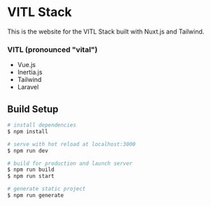 # VITL Stack

This is the website for the VITL Stack built with Nuxt.js and Tailwind.

### VITL (pronounced "vital")

- Vue.js
- Inertia.js
- Tailwind
- Laravel

## Build Setup

```bash
# install dependencies
$ npm install

# serve with hot reload at localhost:3000
$ npm run dev

# build for production and launch server
$ npm run build
$ npm run start

# generate static project
$ npm run generate
```
